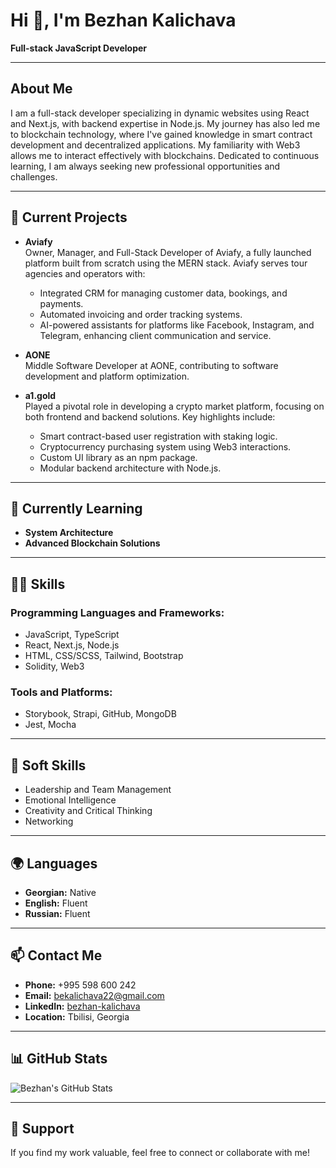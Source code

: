 # Hi 👋, I'm Bezhan Kalichava  
**Full-stack JavaScript Developer**

---

## About Me  
I am a full-stack developer specializing in dynamic websites using React and Next.js, with backend expertise in Node.js. My journey has also led me to blockchain technology, where I've gained knowledge in smart contract development and decentralized applications. My familiarity with Web3 allows me to interact effectively with blockchains. Dedicated to continuous learning, I am always seeking new professional opportunities and challenges.  

---

## 🔭 Current Projects  
- **Aviafy**  
  Owner, Manager, and Full-Stack Developer of Aviafy, a fully launched platform built from scratch using the MERN stack. Aviafy serves tour agencies and operators with:  
  - Integrated CRM for managing customer data, bookings, and payments.  
  - Automated invoicing and order tracking systems.  
  - AI-powered assistants for platforms like Facebook, Instagram, and Telegram, enhancing client communication and service.  

- **AONE**  
  Middle Software Developer at AONE, contributing to software development and platform optimization.

- **a1.gold**  
  Played a pivotal role in developing a crypto market platform, focusing on both frontend and backend solutions. Key highlights include:  
  - Smart contract-based user registration with staking logic.  
  - Cryptocurrency purchasing system using Web3 interactions.  
  - Custom UI library as an npm package.  
  - Modular backend architecture with Node.js.  

---

## 🌱 Currently Learning  
- **System Architecture**  
- **Advanced Blockchain Solutions**  

---

## 👨‍💻 Skills  
### Programming Languages and Frameworks:  
- JavaScript, TypeScript  
- React, Next.js, Node.js  
- HTML, CSS/SCSS, Tailwind, Bootstrap  
- Solidity, Web3  

### Tools and Platforms:  
- Storybook, Strapi, GitHub, MongoDB  
- Jest, Mocha  

---

## 🤝 Soft Skills  
- Leadership and Team Management  
- Emotional Intelligence  
- Creativity and Critical Thinking  
- Networking  

---

## 🌍 Languages  
- **Georgian:** Native  
- **English:** Fluent  
- **Russian:** Fluent  

---

## 📫 Contact Me  
- **Phone:** +995 598 600 242  
- **Email:** [bekalichava22@gmail.com](mailto:bekalichava22@gmail.com)  
- **LinkedIn:** [bezhan-kalichava](kedin.com/in/bezhan-kalichava-24864120a/)  
- **Location:** Tbilisi, Georgia  

---

## 📊 GitHub Stats  
![Bezhan's GitHub Stats](https://github-readme-stats.vercel.app/api?aLLod1n=bekalichava&show_icons=true&theme=radical)

---

## 🌟 Support  
If you find my work valuable, feel free to connect or collaborate with me!
